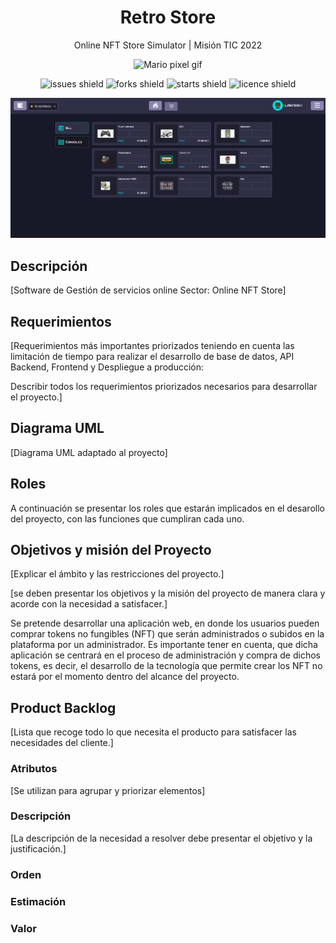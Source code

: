 <div align="center">
<h1>Retro Store</h1>

Online NFT Store Simulator | Misión TIC 2022

<img src="https://media.giphy.com/media/McDxBilGiX2WaT1YLQ/giphy.gif" width="120rem" alt="Mario pixel gif">

![issues shield](https://img.shields.io/github/issues/Lmendev/retro-store)
![forks shield](https://img.shields.io/github/forks/Lmendev/retro-store)
![starts shield](https://img.shields.io/github/stars/Lmendev/retro-store)
![licence shield](https://img.shields.io/github/license/Lmendev/retro-store)

![website screenshot](.assets/mockups/store.png)
</div>

## Descripción
[Software de Gestión de servicios online 
Sector: Online NFT Store]

## Requerimientos
[Requerimientos más importantes priorizados teniendo en cuenta las limitación de tiempo para realizar el desarrollo de base de datos, API Backend, Frontend y Despliegue a producción:

Describir todos los requerimientos priorizados necesarios para desarrollar el proyecto.]

## Diagrama UML
[Diagrama UML adaptado al proyecto]

## Roles
A continuación se presentar los roles que estarán implicados en el desarollo del proyecto, con las funciones que cumpliran cada uno.



## Objetivos y misión del Proyecto

[Explicar el ámbito y las restricciones del proyecto.]

[se deben presentar los objetivos y la misión del proyecto de manera clara y acorde con la necesidad a satisfacer.]

Se pretende desarrollar una aplicación web, en donde los usuarios pueden comprar tokens no fungibles (NFT) que serán administrados o subidos en la plataforma por un administrador. Es importante tener en cuenta, que dicha aplicación se centrará en el proceso de administración y compra de dichos tokens, es decir, el desarrollo de la tecnología que permite crear los NFT no estará por el momento dentro del alcance del proyecto.

## Product Backlog

[Lista que recoge todo lo que necesita el producto para satisfacer las necesidades del cliente.]

### Atributos 

[Se utilizan para agrupar y priorizar elementos]

### Descripción
[La descripción de la necesidad a resolver debe presentar el objetivo y la justificación.]
### Orden
### Estimación
### Valor


